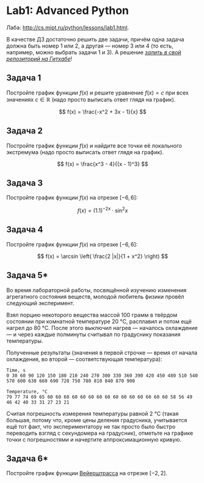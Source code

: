 # Lab1: Advanced Python

Лаба: http://cs.mipt.ru/python/lessons/lab1.html.

В качестве ДЗ достаточно решить две задачи, причём одна задача должна быть номер 1 или 2, а другая — номер 3 или 4 (то есть, например, можно выбрать задачи 1 и 3).
А решение [*залить в свой репозиторий на Гитхабе*](../docs/git-how-to)!


## Задача 1

Постройте график функции $f(x)$ и решите уравнение $f(x) = c$ при всех значениях $c \in \mathbb R$ (надо просто выписать ответ глядя на график).

$$
  f(x) = \frac{-x^2 + 3x - 1}{x}
$$


## Задача 2

Постройте график функции $f(x)$ и найдите все точки её локального экстремума (надо просто выписать ответ глядя на график).

$$
  f(x) = \frac{x^3 - 4}{(x - 1)^3}
$$


## Задача 3

Постройте график функции $f(x)$ на отрезке $[-6, 6]$:

$$
  f(x) = (1.1)^{-2x} \cdot \sin^2 x
$$


## Задача 4

Постройте график функции $f(x)$ на отрезке $[-6, 6]$:

$$
  f(x) = \arcsin \left( \frac{2 |x|}{1 + x^2} \right)
$$


## Задача 5*

Во время лабораторной работы, посвящённой изучению изменения агрегатного состояния веществ, молодой любитель физики провёл следующий эксперимент.

Взял порцию некоторого вещества массой 100 грамм в твёрдом состоянии при комнатной температуре 20 °C, расплавил и потом ещё нагрел до 80 °C.
После этого выключил нагрев — началось охлаждение — и через каждые полминуты считывал по градуснику показания температуры.

Полученные результаты (значения в первой строчке — время от начала охлаждения, во второй — соответствующая температура):
```
Time, s
0 30 60 90 120 150 180 210 240 270 300 330 360 390 420 450 480 510 540 570 600 630 660 690 720 750 780 810 840 870 900

Temperature, °C
79 77 74 69 65 60 60 60 60 60 60 60 60 60 60 60 60 60 60 60 58 56 49 46 42 40 33 31 27 23 21
```

Считая погрешность измерения температуры равной 2 °C (такая большая, потому что, кроме цены деления градусника, учитывается ещё тот факт, что экспериментатору не так просто было быстро переводить взгляд с секундомера на градусник), отметьте на графике точки с погрешностями и начертите аппроксимационную кривую.


## Задача 6*

Постройте график функции [Вейерштрасса](https://ru.wikipedia.org/wiki/%D0%A4%D1%83%D0%BD%D0%BA%D1%86%D0%B8%D1%8F_%D0%92%D0%B5%D0%B9%D0%B5%D1%80%D1%88%D1%82%D1%80%D0%B0%D1%81%D1%81%D0%B0) на отрезке $[−2, 2]$.
